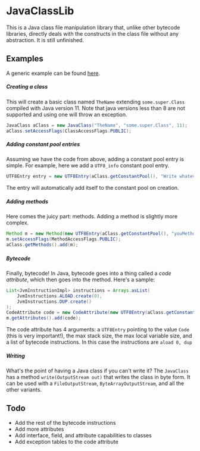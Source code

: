 # JavaClassLib

This is a Java class file manipulation library that, unlike other bytecode libraries, directly deals with the constructs in the class file without any abstraction. It is still unfinished.

## Examples
A generic example can be found [here](https://github.com/Seggan/JavaClassLib/blob/master/src/test/java/io/github/seggan/javaclasslib/tests/Test.java).

##### Creating a class
This will create a basic class named `TheName` extending `some.super.Class` compiled with Java version 11. Note that java versions less than 8 are not supported and using one will throw an exception.
```java
JavaClass aClass = new JavaClass("TheName", "some.super.Class", 11);
aClass.setAccessFlags(ClassAccessFlags.PUBLIC);
```

##### Adding constant pool entries
Assuming we have the code from above, adding a constant pool entry is simple. For example, here we add a `UTF8_info` constant pool entry.
```java
UTF8Entry entry = new UTF8Entry(aClass.getConstantPool(), "Write whatever you want in here");
```
The entry will automatically add itself to the constant pool on creation.

##### Adding methods
Here comes the juicy part: methods. Adding a method is slightly more complex.
```java
Method m = new Method(new UTF8Entry(aClass.getConstantPool(), "youMethodName"), new UTF8Entry(aClass.getConstantPool(), "(some.Type;)V"));
m.setAccessFlags(MethodAccessFlags.PUBLIC);
aClass.getMethods().add(m);
```

##### Bytecode
Finally, bytecode! In Java, bytecode goes into a thing called a *code attribute*, which then goes into the method. Here's a sample:
```java
List<JvmInstructionImpl> instructions = Arrays.asList(
    JvmInstructions.ALOAD.create(0),
    JvmInstructions.DUP.create()
);
CodeAttribute code = new CodeAttribute(new UTF8Entry(aClass.getConstantPool(), "Code"), 5, 2, instructions);
m.getAttributes().add(code);
```
The code attribute has 4 arguments: a `UTF8Entry` pointing to the value `Code` (this is very important!), the max stack size, the max local variable size, and a list of bytecode instructions. In this case the instructions are `aload 0, dup`

##### Writing
What's the point of having a Java class if you can't write it? The `JavaClass` has a method `write(OutputStream out)` that writes the class in byte form. It can be used with a `FileOutputStream`, `ByteArrayOutputStream`, and all the other variants.

## Todo
- Add the rest of the bytecode instructions
- Add more attributes
- Add interface, field, and attribute capabilities to classes
- Add exception tables to the code attribute